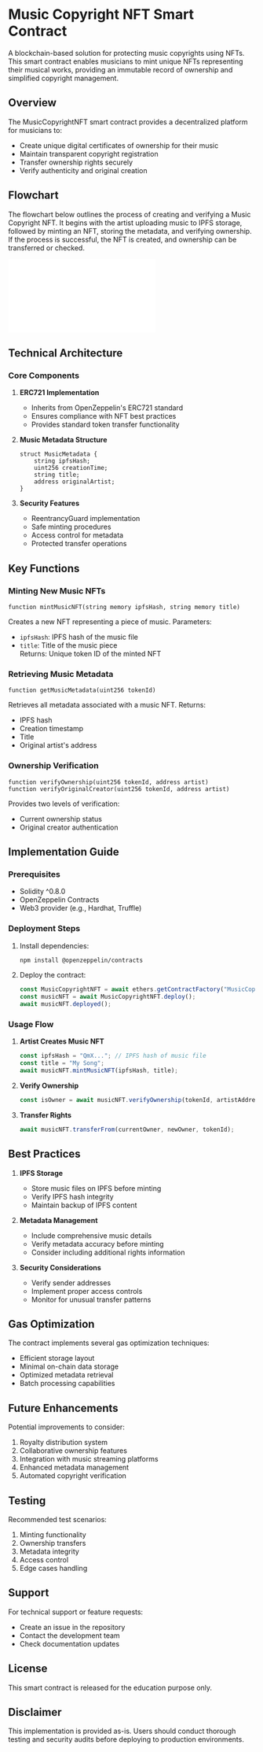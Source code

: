 # Music Copyright NFT Smart Contract 

A blockchain-based solution for protecting music copyrights using NFTs. This smart contract enables musicians to mint unique NFTs representing their musical works, providing an immutable record of ownership and simplified copyright management.

## Overview

The MusicCopyrightNFT smart contract provides a decentralized platform for musicians to:
- Create unique digital certificates of ownership for their music
- Maintain transparent copyright registration
- Transfer ownership rights securely
- Verify authenticity and original creation

## Flowchart

The flowchart below outlines the process of creating and verifying a Music Copyright NFT. It begins with the artist uploading music to IPFS storage, followed by minting an NFT, storing the metadata, and verifying ownership. If the process is successful, the NFT is created, and ownership can be transferred or checked.

![Music Copyright NFT Flowchart](Blockchain_Music_Rights\README.md)


## Technical Architecture

### Core Components

1. **ERC721 Implementation**
   - Inherits from OpenZeppelin's ERC721 standard
   - Ensures compliance with NFT best practices
   - Provides standard token transfer functionality

2. **Music Metadata Structure**
   ```solidity
   struct MusicMetadata {
       string ipfsHash;
       uint256 creationTime;
       string title;
       address originalArtist;
   }
   ```

3. **Security Features**
   - ReentrancyGuard implementation
   - Safe minting procedures
   - Access control for metadata
   - Protected transfer operations

## Key Functions

### Minting New Music NFTs
```solidity
function mintMusicNFT(string memory ipfsHash, string memory title)
```
Creates a new NFT representing a piece of music. Parameters:
- `ipfsHash`: IPFS hash of the music file
- `title`: Title of the music piece  
Returns: Unique token ID of the minted NFT

### Retrieving Music Metadata
```solidity
function getMusicMetadata(uint256 tokenId)
```
Retrieves all metadata associated with a music NFT. Returns:
- IPFS hash
- Creation timestamp
- Title
- Original artist's address

### Ownership Verification
```solidity
function verifyOwnership(uint256 tokenId, address artist)
function verifyOriginalCreator(uint256 tokenId, address artist)
```
Provides two levels of verification:
- Current ownership status
- Original creator authentication

## Implementation Guide

### Prerequisites
- Solidity ^0.8.0
- OpenZeppelin Contracts
- Web3 provider (e.g., Hardhat, Truffle)

### Deployment Steps

1. Install dependencies:
   ```bash
   npm install @openzeppelin/contracts
   ```

2. Deploy the contract:
   ```javascript
   const MusicCopyrightNFT = await ethers.getContractFactory("MusicCopyrightNFT");
   const musicNFT = await MusicCopyrightNFT.deploy();
   await musicNFT.deployed();
   ```

### Usage Flow

1. **Artist Creates Music NFT**
   ```javascript
   const ipfsHash = "QmX..."; // IPFS hash of music file
   const title = "My Song";
   await musicNFT.mintMusicNFT(ipfsHash, title);
   ```

2. **Verify Ownership**
   ```javascript
   const isOwner = await musicNFT.verifyOwnership(tokenId, artistAddress);
   ```

3. **Transfer Rights**
   ```javascript
   await musicNFT.transferFrom(currentOwner, newOwner, tokenId);
   ```

## Best Practices

1. **IPFS Storage**
   - Store music files on IPFS before minting
   - Verify IPFS hash integrity
   - Maintain backup of IPFS content

2. **Metadata Management**
   - Include comprehensive music details
   - Verify metadata accuracy before minting
   - Consider including additional rights information

3. **Security Considerations**
   - Verify sender addresses
   - Implement proper access controls
   - Monitor for unusual transfer patterns

## Gas Optimization

The contract implements several gas optimization techniques:
- Efficient storage layout
- Minimal on-chain data storage
- Optimized metadata retrieval
- Batch processing capabilities

## Future Enhancements

Potential improvements to consider:
1. Royalty distribution system
2. Collaborative ownership features
3. Integration with music streaming platforms
4. Enhanced metadata management
5. Automated copyright verification

## Testing

Recommended test scenarios:
1. Minting functionality
2. Ownership transfers
3. Metadata integrity
4. Access control
5. Edge cases handling

## Support

For technical support or feature requests:
- Create an issue in the repository
- Contact the development team
- Check documentation updates

## License

This smart contract is released for the education purpose only.

## Disclaimer

This implementation is provided as-is. Users should conduct thorough testing and security audits before deploying to production environments.
